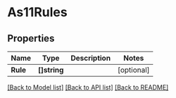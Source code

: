 # As11Rules

## Properties

Name | Type | Description | Notes
------------ | ------------- | ------------- | -------------
**Rule** | **[]string** |  | [optional] 

[[Back to Model list]](../README.md#documentation-for-models) [[Back to API list]](../README.md#documentation-for-api-endpoints) [[Back to README]](../README.md)


